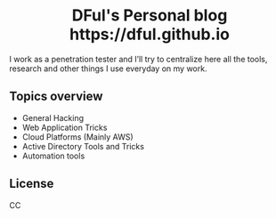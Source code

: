 <h1 align="center">
  DFul's Personal blog
  <br>
  https://dful.github.io
</h1>

I work as a penetration tester and I’ll try to centralize here all the tools, research and other things I use everyday on my work.

## Topics overview

- General Hacking
- Web Application Tricks
- Cloud Platforms (Mainly AWS)
- Active Directory Tools and Tricks
- Automation tools

## License

CC
